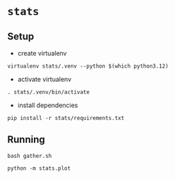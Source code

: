 # `stats`

## Setup

- create virtualenv
```
virtualenv stats/.venv --python $(which python3.12)
```

- activate virtualenv
```
. stats/.venv/bin/activate
```

- install dependencies
```
pip install -r stats/requirements.txt
```

## Running

```
bash gather.sh
```

```
python -m stats.plot
```
